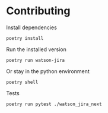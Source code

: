 # Contributing

Install dependencies

```
poetry install
```

Run the installed version

```
poetry run watson-jira
```

Or stay in the python environment

```
poetry shell
```

Tests

```
poetry run pytest ./watson_jira_next
```
